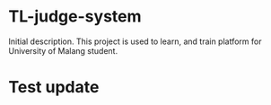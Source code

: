 # TL-judge-system
Initial description. This project is used to learn, and train platform for University of Malang student.

# Test update
